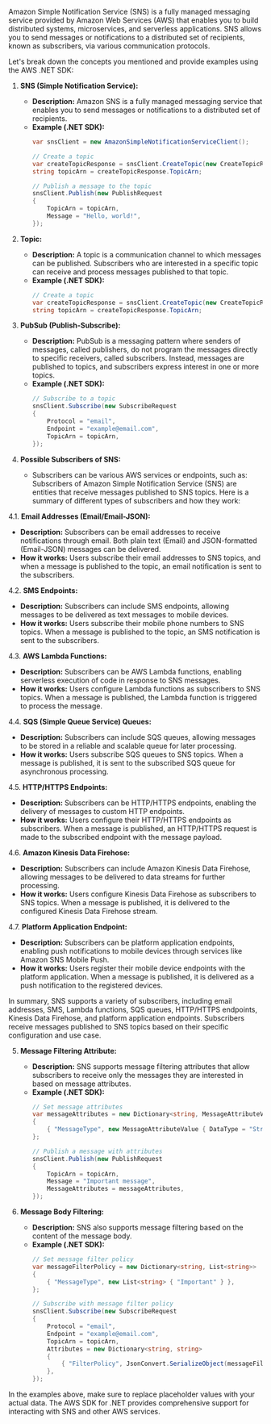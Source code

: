 Amazon Simple Notification Service (SNS) is a fully managed messaging service provided by Amazon Web Services (AWS) that enables you to build distributed systems, microservices, and serverless applications. SNS allows you to send messages or notifications to a distributed set of recipients, known as subscribers, via various communication protocols.

Let's break down the concepts you mentioned and provide examples using the AWS .NET SDK:

1. **SNS (Simple Notification Service):**
   - **Description:** Amazon SNS is a fully managed messaging service that enables you to send messages or notifications to a distributed set of recipients.
   - **Example (.NET SDK):**
     ```csharp
     var snsClient = new AmazonSimpleNotificationServiceClient();

     // Create a topic
     var createTopicResponse = snsClient.CreateTopic(new CreateTopicRequest { Name = "MyTopic" });
     string topicArn = createTopicResponse.TopicArn;

     // Publish a message to the topic
     snsClient.Publish(new PublishRequest
     {
         TopicArn = topicArn,
         Message = "Hello, world!",
     });
     ```
2. **Topic:**
   - **Description:** A topic is a communication channel to which messages can be published. Subscribers who are interested in a specific topic can receive and process messages published to that topic.
   - **Example (.NET SDK):**
     ```csharp
     // Create a topic
     var createTopicResponse = snsClient.CreateTopic(new CreateTopicRequest { Name = "MyTopic" });
     string topicArn = createTopicResponse.TopicArn;
     ```
     
3. **PubSub (Publish-Subscribe):**
   - **Description:** PubSub is a messaging pattern where senders of messages, called publishers, do not program the messages directly to specific receivers, called subscribers. Instead, messages are published to topics, and subscribers express interest in one or more topics.
   - **Example (.NET SDK):**
     ```csharp
     // Subscribe to a topic
     snsClient.Subscribe(new SubscribeRequest
     {
         Protocol = "email",
         Endpoint = "example@email.com",
         TopicArn = topicArn,
     });
     ```

4. **Possible Subscribers of SNS:**
   - Subscribers can be various AWS services or endpoints, such as:
Subscribers of Amazon Simple Notification Service (SNS) are entities that receive messages published to SNS topics. Here is a summary of different types of subscribers and how they work:

4.1. **Email Addresses (Email/Email-JSON):**
   - **Description:** Subscribers can be email addresses to receive notifications through email. Both plain text (Email) and JSON-formatted (Email-JSON) messages can be delivered.
   - **How it works:** Users subscribe their email addresses to SNS topics, and when a message is published to the topic, an email notification is sent to the subscribers.

4.2. **SMS Endpoints:**
   - **Description:** Subscribers can include SMS endpoints, allowing messages to be delivered as text messages to mobile devices.
   - **How it works:** Users subscribe their mobile phone numbers to SNS topics. When a message is published to the topic, an SMS notification is sent to the subscribers.

4.3. **AWS Lambda Functions:**
   - **Description:** Subscribers can be AWS Lambda functions, enabling serverless execution of code in response to SNS messages.
   - **How it works:** Users configure Lambda functions as subscribers to SNS topics. When a message is published, the Lambda function is triggered to process the message.

4.4. **SQS (Simple Queue Service) Queues:**
   - **Description:** Subscribers can include SQS queues, allowing messages to be stored in a reliable and scalable queue for later processing.
   - **How it works:** Users subscribe SQS queues to SNS topics. When a message is published, it is sent to the subscribed SQS queue for asynchronous processing.

4.5. **HTTP/HTTPS Endpoints:**
   - **Description:** Subscribers can be HTTP/HTTPS endpoints, enabling the delivery of messages to custom HTTP endpoints.
   - **How it works:** Users configure their HTTP/HTTPS endpoints as subscribers. When a message is published, an HTTP/HTTPS request is made to the subscribed endpoint with the message payload.

4.6. **Amazon Kinesis Data Firehose:**
   - **Description:** Subscribers can include Amazon Kinesis Data Firehose, allowing messages to be delivered to data streams for further processing.
   - **How it works:** Users configure Kinesis Data Firehose as subscribers to SNS topics. When a message is published, it is delivered to the configured Kinesis Data Firehose stream.

4.7. **Platform Application Endpoint:**
   - **Description:** Subscribers can be platform application endpoints, enabling push notifications to mobile devices through services like Amazon SNS Mobile Push.
   - **How it works:** Users register their mobile device endpoints with the platform application. When a message is published, it is delivered as a push notification to the registered devices.

In summary, SNS supports a variety of subscribers, including email addresses, SMS, Lambda functions, SQS queues, HTTP/HTTPS endpoints, Kinesis Data Firehose, and platform application endpoints. Subscribers receive messages published to SNS topics based on their specific configuration and use case.

5. **Message Filtering Attribute:**
   - **Description:** SNS supports message filtering attributes that allow subscribers to receive only the messages they are interested in based on message attributes.
   - **Example (.NET SDK):**
     ```csharp
     // Set message attributes
     var messageAttributes = new Dictionary<string, MessageAttributeValue>
     {
         { "MessageType", new MessageAttributeValue { DataType = "String", StringValue = "Important" } },
     };

     // Publish a message with attributes
     snsClient.Publish(new PublishRequest
     {
         TopicArn = topicArn,
         Message = "Important message",
         MessageAttributes = messageAttributes,
     });
     ```

6. **Message Body Filtering:**
   - **Description:** SNS also supports message filtering based on the content of the message body.
   - **Example (.NET SDK):**
     ```csharp
     // Set message filter policy
     var messageFilterPolicy = new Dictionary<string, List<string>>
     {
         { "MessageType", new List<string> { "Important" } },
     };

     // Subscribe with message filter policy
     snsClient.Subscribe(new SubscribeRequest
     {
         Protocol = "email",
         Endpoint = "example@email.com",
         TopicArn = topicArn,
         Attributes = new Dictionary<string, string>
         {
             { "FilterPolicy", JsonConvert.SerializeObject(messageFilterPolicy) },
         },
     });
     ```

In the examples above, make sure to replace placeholder values with your actual data. The AWS SDK for .NET provides comprehensive support for interacting with SNS and other AWS services.
